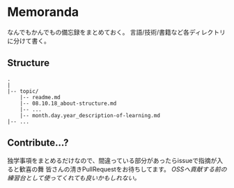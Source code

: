 # Memoranda

なんでもかんでもの備忘録をまとめておく。
言語/技術/書籍など各ディレクトリに分けて書く。

## Structure

```
.
|
|-- topic/
    |-- readme.md
    |-- 08.10.18_about-structure.md
    |-- ...
    |-- month.day.year_description-of-learning.md
|-- ...
```

## Contribute...?

独学事項をまとめるだけなので、間違っている部分があったらissueで指摘が入ると歓喜の舞
皆さんの清きPullRequestをお待ちしてます。
*OSSへ貢献する前の練習台として使ってくれても良いかもしれない。*
